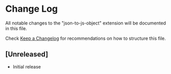 # Change Log
All notable changes to the "json-to-js-object" extension will be documented in this file.

Check [Keep a Changelog](http://keepachangelog.com/) for recommendations on how to structure this file.

## [Unreleased]
- Initial release